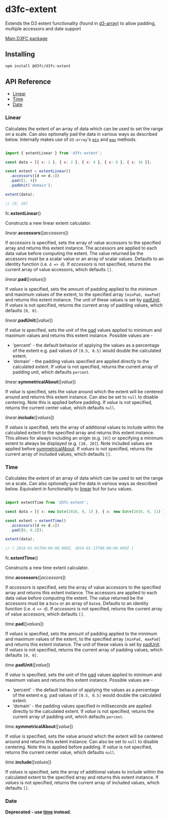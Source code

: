 # d3fc-extent

Extends the D3 extent functionality (found in [d3-array](https://github.com/d3/d3-array#extent)) to allow padding, multiple accessors and date support

[Main D3FC package](https://github.com/d3fc/d3fc)

## Installing

```bash
npm install @d3fc/d3fc-extent
```

## API Reference

* [Linear](#linear)
* [Time](#time)
* [Date](#date)


### Linear

Calculates the extent of an array of data which can be used to set the range on a scale. Can also optionally pad the data in various ways as described below. Internally makes use of `d3-array`'s [`min`](https://github.com/d3/d3-array#min) and [`max`](https://github.com/d3/d3-array#max) methods.

```javascript

import { extentLinear } from 'd3fc-extent';

const data = [{ x: 1 }, { x: 2 }, { x: 4 }, { x: 8 }, { x: 16 }];

const extent = extentLinear()
  .accessors([d => d.x])
  .pad([1, 4])
  .padUnit('domain');

extent(data);

// [0, 20]

```

<a name="linear_padUnit" href="#linear"></a> fc.**extentLinear**()

Constructs a new linear extent calculator.

<a name="linear_accessors" href="#linear_accessors"></a> *linear*.**accessors**([*accessors*])

If *accessors* is specified, sets the array of value accessors to the specified array and returns this extent instance. The accessors are applied to each data value before computing the extent. The value returned be the accessors must be a scalar value or an array of scalar values. Defaults to an identity function (i.e. `d => d`).
If *accessors* is not specified, returns the current array of value accessors, which defaults `[]`.

<a name="linear_pad" href="#linear_pad"></a> *linear*.**pad**([*values*])

If *values* is specified, sets the amount of padding applied to the minimum and maximum values of the extent, to the specified array `[minPad, maxPad]` and returns this extent instance. The unit of these values is set by [padUnit](#linear_padUnit).
If *values* is not specified, returns the current array of padding values, which defaults `[0, 0]`.

<a name="linear_padUnit" href="#linear_padUnit"></a> *linear*.**padUnit**([*value*])

If *value* is specified, sets the unit of the [pad](#linear_pad) values applied to minimum and maximum values and returns this extent instance. Possible values are -
* 'percent' - the default behavior of applying the values as a percentage of the extent e.g. pad values of `[0.5, 0.5]` would double the calculated extent.
* 'domain' - the padding values specified are applied directly to the calculated extent.
If *value* is not specified, returns the current array of padding unit, which defaults `percent`.

<a name="linear_symmetricalAbout" href="#linear_symmetricalAbout"></a> *linear*.**symmetricalAbout**([*value*])

If *value* is specified, sets the value around which the extent will be centered around and returns this extent instance. Can also be set to `null` to disable centering. Note this is applied before padding.
If *value* is not specified, returns the current center value, which defaults `null`.

<a name="linear_include" href="#linear_include"></a> *linear*.**include**([*values*])

If *values* is specified, sets the array of additional values to include within the calculated extent to the specified array and returns this extent instance. This allows for always including an origin (e.g. `[0]`) or specifying a minimum extent to always be displayed (e.g. `[10, 20]`).
Note included values are applied before [symmetricalAbout](#linear_symmetricalAbout).
If *values* is not specified, returns the current array of included values, which defaults `[]`.

### Time

Calculates the extent of an array of data which can be used to set the range on a scale. Can also optionally pad the data in various ways as described below. Equivalent in functionality to [linear](#linear) but for `Date` values.

```javascript

import extentTime from 'd3fc-extent';

const data = [{ x: new Date(2016, 0, 1) }, { x: new Date(2016, 0, 11) }];

const extent = extentTime()
  .accessors([d => d.x])
  .pad([0, 0.2]);

extent(data);

// [ 2016-01-01T00:00:00.000Z, 2016-01-13T00:00:00.000Z ]

```

<a name="time_padUnit" href="#time"></a> fc.**extentTime**()

Constructs a new time extent calculator.

<a name="time_accessors" href="#time_accessors"></a> *time*.**accessors**([*accessors*])

If *accessors* is specified, sets the array of value accessors to the specified array and returns this extent instance. The accessors are applied to each data value before computing the extent. The value returned be the accessors must be a `Date` or an array of `Date`s. Defaults to an identity function (i.e. `d => d`).
If *accessors* is not specified, returns the current array of value accessors, which defaults `[]`.

<a name="time_pad" href="#time_pad"></a> *time*.**pad**([*values*])

If *values* is specified, sets the amount of padding applied to the minimum and maximum values of the extent, to the specified array `[minPad, maxPad]` and returns this extent instance. The unit of these values is set by [padUnit](#time_padUnit).
If *values* is not specified, returns the current array of padding values, which defaults `[0, 0]`.

<a name="time_padUnit" href="#time_padUnit"></a> *time*.**padUnit**([*value*])

If *value* is specified, sets the unit of the [pad](#time_pad) values applied to minimum and maximum values and returns this extent instance. Possible values are -
* 'percent' - the default behavior of applying the values as a percentage of the extent e.g. pad values of `[0.5, 0.5]` would double the calculated extent.
* 'domain' - the padding values specified in milliseconds are applied directly to the calculated extent.
If *value* is not specified, returns the current array of padding unit, which defaults `percent`.

<a name="time_symmetricalAbout" href="#time_symmetricalAbout"></a> *time*.**symmetricalAbout**([*value*])

If *value* is specified, sets the value around which the extent will be centered around and returns this extent instance. Can also be set to `null` to disable centering. Note this is applied before padding.
If *value* is not specified, returns the current center value, which defaults `null`.

<a name="time_include" href="#time_include"></a> *time*.**include**([*values*])

If *values* is specified, sets the array of additional values to include within the calculated extent to the specified array and returns this extent instance.
If *values* is not specified, returns the current array of included values, which defaults `[]`.

### Date

**Deprecated - use [time](#time) instead.**
